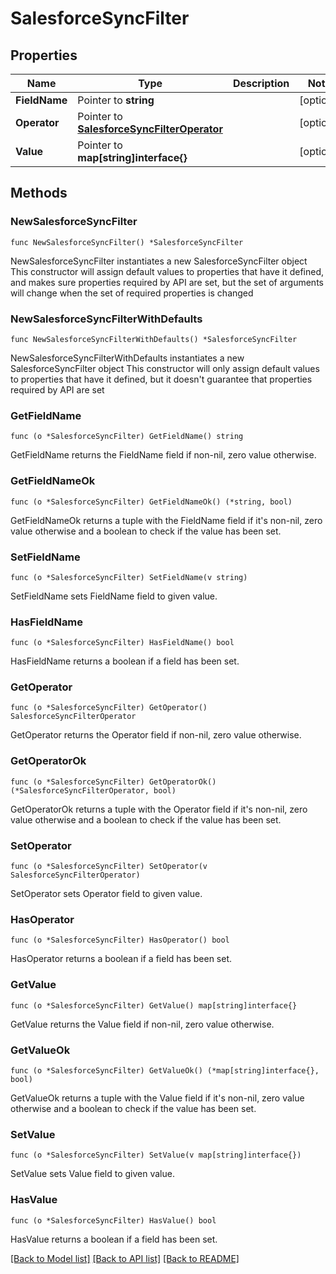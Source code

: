 # SalesforceSyncFilter

## Properties

Name | Type | Description | Notes
------------ | ------------- | ------------- | -------------
**FieldName** | Pointer to **string** |  | [optional] 
**Operator** | Pointer to [**SalesforceSyncFilterOperator**](SalesforceSyncFilterOperator.md) |  | [optional] 
**Value** | Pointer to **map[string]interface{}** |  | [optional] 

## Methods

### NewSalesforceSyncFilter

`func NewSalesforceSyncFilter() *SalesforceSyncFilter`

NewSalesforceSyncFilter instantiates a new SalesforceSyncFilter object
This constructor will assign default values to properties that have it defined,
and makes sure properties required by API are set, but the set of arguments
will change when the set of required properties is changed

### NewSalesforceSyncFilterWithDefaults

`func NewSalesforceSyncFilterWithDefaults() *SalesforceSyncFilter`

NewSalesforceSyncFilterWithDefaults instantiates a new SalesforceSyncFilter object
This constructor will only assign default values to properties that have it defined,
but it doesn't guarantee that properties required by API are set

### GetFieldName

`func (o *SalesforceSyncFilter) GetFieldName() string`

GetFieldName returns the FieldName field if non-nil, zero value otherwise.

### GetFieldNameOk

`func (o *SalesforceSyncFilter) GetFieldNameOk() (*string, bool)`

GetFieldNameOk returns a tuple with the FieldName field if it's non-nil, zero value otherwise
and a boolean to check if the value has been set.

### SetFieldName

`func (o *SalesforceSyncFilter) SetFieldName(v string)`

SetFieldName sets FieldName field to given value.

### HasFieldName

`func (o *SalesforceSyncFilter) HasFieldName() bool`

HasFieldName returns a boolean if a field has been set.

### GetOperator

`func (o *SalesforceSyncFilter) GetOperator() SalesforceSyncFilterOperator`

GetOperator returns the Operator field if non-nil, zero value otherwise.

### GetOperatorOk

`func (o *SalesforceSyncFilter) GetOperatorOk() (*SalesforceSyncFilterOperator, bool)`

GetOperatorOk returns a tuple with the Operator field if it's non-nil, zero value otherwise
and a boolean to check if the value has been set.

### SetOperator

`func (o *SalesforceSyncFilter) SetOperator(v SalesforceSyncFilterOperator)`

SetOperator sets Operator field to given value.

### HasOperator

`func (o *SalesforceSyncFilter) HasOperator() bool`

HasOperator returns a boolean if a field has been set.

### GetValue

`func (o *SalesforceSyncFilter) GetValue() map[string]interface{}`

GetValue returns the Value field if non-nil, zero value otherwise.

### GetValueOk

`func (o *SalesforceSyncFilter) GetValueOk() (*map[string]interface{}, bool)`

GetValueOk returns a tuple with the Value field if it's non-nil, zero value otherwise
and a boolean to check if the value has been set.

### SetValue

`func (o *SalesforceSyncFilter) SetValue(v map[string]interface{})`

SetValue sets Value field to given value.

### HasValue

`func (o *SalesforceSyncFilter) HasValue() bool`

HasValue returns a boolean if a field has been set.


[[Back to Model list]](../README.md#documentation-for-models) [[Back to API list]](../README.md#documentation-for-api-endpoints) [[Back to README]](../README.md)


